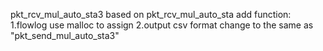 pkt_rcv_mul_auto_sta3
  based on pkt_rcv_mul_auto_sta
  add function:
    1.flowlog use malloc to assign
    2.output csv format change to the same as "pkt_send_mul_auto_sta3"